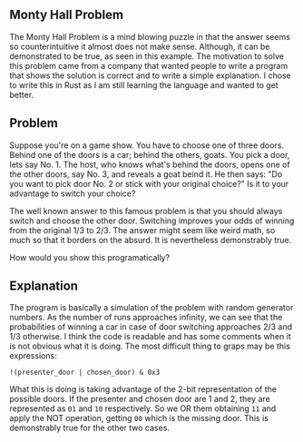## Monty Hall Problem 

The Monty Hall Problem is a mind blowing puzzle in that the answer seems so counterintuitive it almost does not make sense. Although, it can be demonstrated to be true, as seen in this example. 
The motivation to solve this problem came from a company that wanted people to write a program that shows the solution is correct and to write a simple explanation.
I chose to write this in Rust as I am still learning the language and wanted to get better.

## Problem

Suppose you're on a game show. You have to choose one of three doors. Behind one of the doors is a car; behind the others, goats. You pick a door, lets say No. 1. The host, who knows what's behind the doors, opens one of the other doors, say No. 3, and reveals a goat beind it. He then says: "Do you want to pick door No. 2 or stick with your original choice?" Is it to your advantage to switch your choice?

The well known answer to this famous problem is that you should always switch and choose the other door. Switching improves your odds of winning from the original 1/3 to 2/3. The answer might seem like weird math, so much so that it borders on the absurd. It is nevertheless demonstrably true.

How would you show this programatically?


## Explanation

The program is basically a simulation of the problem with random generator numbers. As the number of runs approaches infinity, we can see that the probabilities of winning a car in case of door switching approaches 2/3 and 1/3 otherwise. 
I think the code is readable and has some comments when it is not obvious what it is doing. The most difficult thing to graps may be this expressions: 
```
!(presenter_door | chosen_door) & 0x3
```
What this is doing is taking advantage of the 2-bit representation of the possible doors.
If the presenter and chosen door are 1 and 2, they are represented as `01` and `10` respectively. So we OR them obtaining `11` and apply the NOT operation, getting `00` which is the missing door. 
This is demonstrably true for the other two cases. 